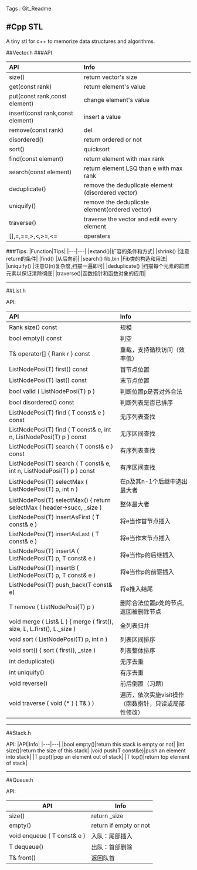 Tags : Git_Readme

#Cpp STL
---
A tiny stl for c++ to memorize data structures and algorithms.

##Vector.h
###API

| API | Info |
|:----------|:----------|
|  size()     |  return vector's size|
|  get(const rank) |return element's value|
|  put(const rank,const element) |change element's value|
| insert(const rank,const element) |insert a value|
|  remove(const rank)| del|
|   disordered()| return ordered or not|
|  sort()|quicksort|
|  find(const element)| return element with max rank|
| search(const element)| return element LSQ than e with max rank|
| deduplicate() |remove the deduplicate element (disordered vector)|
| uniquify()|remove the deduplicate element(ordered vector)|
|traverse() |traverse the vector and edit every element|
|  [],=,==,>,<,>=,<=|operaters|

###Tips:
|Function|Tips|
|---|---|
|extand()|扩容的条件和方式|
|shrink() |注意return的条件|
|find() |从后向前|
|search() fib,bin |Fib类的构造和用法|
|uniquify()  |注意O(n)复杂度,扫描一遍即可|
|deduplicate() |扫描每个元素的前置元素以保证清除彻底|
|traverse()|函数指针和函数对象的应用|




---



##List.h

API:

| API | Info |
|:---|:---|
|Rank size() const |规模|
|bool empty() const|判空|
|T& operator[] ( Rank r ) const |重载，支持循秩访问（效率低）|
|ListNodePosi(T) first() const|首节点位置|
|ListNodePosi(T) last() const|末节点位置|
|bool valid ( ListNodePosi(T) p ) |判断位置p是否对外合法|
|bool disordered() const|判断列表是否已排序|
|ListNodePosi(T) find ( T const& e ) const|无序列表查找|
|ListNodePosi(T) find ( T const& e, int n, ListNodePosi(T) p ) const|无序区间查找|
|ListNodePosi(T) search ( T const& e ) const|有序列表查找|
|ListNodePosi(T) search ( T const& e, int n, ListNodePosi(T) p ) const|有序区间查找|
|ListNodePosi(T) selectMax ( ListNodePosi(T) p, int n )|在p及其n-1个后继中选出最大者
|ListNodePosi(T) selectMax() { return selectMax ( header->succ, _size )|整体最大者
|ListNodePosi(T) insertAsFirst ( T const& e )|将e当作首节点插入
|ListNodePosi(T) insertAsLast ( T const& e )|将e当作末节点插入
|ListNodePosi(T) insertA ( ListNodePosi(T) p, T const& e )|将e当作p的后继插入
|ListNodePosi(T) insertB ( ListNodePosi(T) p, T const& e )|将e当作p的前驱插入
|ListNodePosi(T) push_back(T const& e)|将e推入结尾
|T remove ( ListNodePosi(T) p )|删除合法位置p处的节点,返回被删除节点
|void merge ( List<T>& L ) { merge ( first(), size, L, L.first(), L._size )|全列表归并
|void sort ( ListNodePosi(T) p, int n )|列表区间排序
|void sort() { sort ( first(), _size )|列表整体排序
|int deduplicate()|无序去重|
|int uniquify()|有序去重|
|void reverse()|前后倒置（习题）|
|void traverse ( void (* ) ( T& ) )|遍历，依次实施visit操作（函数指针，只读或局部性修改）|



---
##Stack.h

API:
|API|Info|
|---|---|
|bool empty()|return this stack is empty or not|
|int size()|return the size of this stack|
|void push(T const&e)|push an element into stack|
|T pop()|pop an element out of stack|
|T top()|return top element of stack|


---


##Queue.h

API:

|API|Info|
|---|---|
|size()|return _size|
|empty()|return if empty or not|
|void enqueue ( T const& e )|入队：尾部插入|
|T dequeue()|出队：首部删除|
|T& front()|返回队首|

